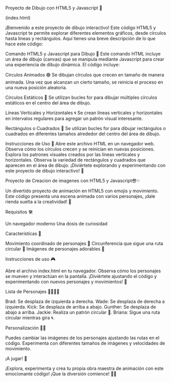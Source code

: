 Proyecto de Dibujo con HTML5 y Javascript 🎨

(index.html)

¡Bienvenido a este proyecto de dibujo interactivo! Este código HTML5 y Javascript te permite explorar diferentes elementos gráficos, desde círculos hasta líneas y rectángulos. Aquí tienes una breve descripción de lo que hace este código:

Comando HTML5 y Javascript para Dibujo 🚀
Este comando HTML incluye un área de dibujo (canvas) que se manipula mediante Javascript para crear una experiencia de dibujo dinámica. El código incluye:

Circulos Animados 🟢
Se dibujan círculos que crecen en tamaño de manera animada. Una vez que alcanzan un cierto tamaño, se reinicia el proceso en una nueva posición aleatoria.

Circulos Estáticos 🌈
Se utilizan bucles for para dibujar múltiples círculos estáticos en el centro del área de dibujo.

Líneas Verticales y Horizontales 🌀
Se crean líneas verticales y horizontales en intervalos regulares para agregar un patrón visual interesante.

Rectángulos o Cuadrados 🔺
Se utilizan bucles for para dibujar rectángulos o cuadrados en diferentes tamaños alrededor del centro del área de dibujo.

Instrucciones de Uso 📝
Abre este archivo HTML en un navegador web.
Observa cómo los círculos crecen y se reinician en nuevas posiciones.
Explora los patrones visuales creados por las líneas verticales y horizontales.
Observa la variedad de rectángulos y cuadrados que aparecen en el área de dibujo.
¡Diviértete explorando y experimentando con este proyecto de dibujo interactivo! 🎉






 Proyecto de Creacion de imagenes con HTML5 y Javascript😎✨

Un divertido proyecto de animación en HTML5 con emojis y movimiento. Este código presenta una escena animada con varios personajes, ¡dale rienda suelta a la creatividad! 🚀

Requisitos 🛠️

Un navegador moderno
Una dosis de curiosidad

Características 🌈

Movimiento coordinado de personajes 🕺
Circunferencia que sigue una ruta circular 🔄
Imágenes de personajes adorables 📸

Instrucciones de uso 🎮

Abre el archivo index.html en tu navegador.
Observa cómo los personajes se mueven y interactúan en la pantalla.
¡Diviértete ajustando el código y experimentando con nuevos personajes y movimientos! 🎨

Lista de Personajes 🚶‍♂️🚶‍♀️

Brad: Se desplaza de izquierda a derecha.
Wade: Se desplaza de derecha a izquierda.
Kick: Se desplaza de arriba a abajo.
Gunther: Se desplaza de abajo a arriba.
Jackie: Realiza un patrón circular 🔄.
Briana: Sigue una ruta circular mientras gira 🌀.

Personalización 🧑‍🎨

Puedes cambiar las imágenes de los personajes ajustando las rutas en el código.
Experimenta con diferentes tamaños de imágenes y velocidades de movimiento.

¡A jugar! 🎉

¡Explora, experimenta y crea tu propia obra maestra de animación con este emocionante código! ¡Que la diversión comience! 🚀🎉